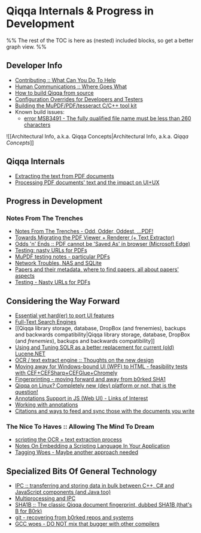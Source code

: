 # Qiqqa Internals & Progress in Development

%%
The rest of the TOC is here as (nested) included blocks, so get a better graph view.
%%

## Developer Info

* [Contributing :: What Can You Do To Help](Contributing%20--%20What%20Can%20You%20Do%20To%20Help.md)
* [Human Communications :: Where Goes What](Human%20Communications%20--%20Where%20Goes%20What.md)
* [How to build Qiqqa from source](How%20to%20build%20Qiqqa%20from%20source.md)
* [Configuration Overrides for Developers and Testers](Qiqqa%20Internals/Configuration%20Overrides%20for%20Developers%20and%20Testers.md)
* [Building the MuPDF/PDF/tesseract C/C++ tool kit](Building%20the%20MuPDF%20tool%20kit.md)
* Known build issues:
  * [error MSB3491 - The fully qualified file name must be less than 260 characters](Technology/Developers%20-%20Known%20build%20issues/error%20MSB3491%20-%20The%20fully%20qualified%20file%20name%20must%20be%20less%20than%20260%20characters.md)

![\[Architectural Info, a.k.a. Qiqqa Concepts|Architectural Info, a.k.a. *Qiqqa Concepts*\]\]

## Qiqqa Internals

* [Extracting the text from PDF documents](Qiqqa%20Internals/Extracting%20the%20text%20from%20PDF%20documents.md)
* [Processing PDF documents' text and the impact on UI+UX](Qiqqa%20Internals/Processing%20PDF%20documents'%20text%20and%20the%20impact%20on%20UI+UX.md)

## Progress in Development

### Notes From The Trenches

* [Notes From The Trenches - Odd, Odder, Oddest, ...PDF!](Progress%20in%20Development/Notes%20From%20The%20Trenches%20-%20Odd,%20Odder,%20Oddest,%20...PDF!.md)
* [Towards Migrating the PDF Viewer + Renderer (+ Text Extractor)](Progress%20in%20Development/Towards%20Migrating%20the%20PDF%20Viewer%20+%20Renderer%20%28+%20Text%20Extractor%29.md)
* [Odds 'n' Ends :: PDF cannot be 'Saved As' in browser (Microsoft Edge)](Technology/Odds%20'n'%20Ends/PDFs%20in%20the%20Wild/PDF%20cannot%20be%20Saved.As%20in%20browser%20%28Microsoft%20Edge%29.md)
* [Testing: nasty URLs for PDFs](Technology/Odds%20'n'%20Ends/PDFs%20in%20the%20Wild/Testing%20-%20Nasty%20URLs%20for%20PDFs.md)
* [MuPDF testing notes - particular PDFs](Technology/Odds%20'n'%20Ends/PDFs%20in%20the%20Wild/MuPDF%20testing%20notes%20-%20particular%20PDFs.md)
* [Network Troubles, NAS and SQLite](Technology/Odds%20'n'%20Ends/Network%20Troubles,%20NAS%20and%20SQLite.md)
* [Papers and their metadata, where to find papers, all about papers' aspects](Qiqqa%20Internals/Papers%20and%20their%20metadata,%20where%20to%20find%20papers,%20all%20about%20papers'%20aspects.md)
* [Testing - Nasty URLs for PDFs](Technology/Odds%20'n'%20Ends/PDFs%20in%20the%20Wild/Testing%20-%20Nasty%20URLs%20for%20PDFs.md)

## Considering the Way Forward

* [Essential yet hard(er) to port UI features](Progress%20in%20Development/Considering%20the%20Way%20Forward/Essential%20yet%20hard%28er%29%20to%20port%20UI%20features.md) 
* [Full-Text Search Engines](Progress%20in%20Development/Considering%20the%20Way%20Forward/Full-Text%20Search%20Engines.md)
* \[\[Qiqqa library storage, database, DropBox (and frenemies), backups and backwards compatibility|Qiqqa library storage, database, DropBox (and *frenemies*), backups and backwards compatibility\]\]
* [Using and Tuning SOLR as a better replacement for current (old) Lucene.NET](Progress%20in%20Development/Considering%20the%20Way%20Forward/Full%20Text%20Search%20-%20Exit%20Lucene.NET,%20Enter%20SOLR/Using%20and%20Tuning%20SOLR%20as%20a%20better%20replacement%20for%20current%20%28old%29%20Lucene.NET.md)
* [OCR / text extract engine :: Thoughts on the new design](Progress%20in%20Development/Considering%20the%20Way%20Forward/Document%20OCR%20&%20Text%20Extraction/OCR%20text%20extract%20engine%20-%20thoughts%20on%20the%20new%20design.md)
* [Moving away for Windows-bound UI (WPF) to HTML - feasibility tests with CEF+CEFSharp+CEFGlue+Chromely](Progress%20in%20Development/Considering%20the%20Way%20Forward/Moving%20Away%20From%20Windows-only%20UI/Moving%20away%20for%20Windows-bound%20UI%20%28WPF%29%20to%20HTML%20-%20feasibility%20tests%20with%20CEF+CEFSharp+CEFGlue+Chromely.md)
* [Fingerprinting - moving forward and away from b0rked SHA1](Progress%20in%20Development/Considering%20the%20Way%20Forward/Fingerprinting%20Documents/Fingerprinting%20-%20moving%20forward%20and%20away%20from%20b0rked%20SHA1.md)
* [Qiqqa on Linux? Completely new (dev) platform or not, that is the question!](Progress%20in%20Development/Considering%20the%20Way%20Forward/Completely%20new%20platform%20or%20not,%20that%20is%20the%20question.md)
* [Annotations Support in JS (Web UI) - Links of Interest](Progress%20in%20Development/Considering%20the%20Way%20Forward/Annotating%20Documents/Annotations%20Support%20in%20JS%20%28Web%20UI%29%20-%20Links%20of%20Interest.md)
* [Working with annotations](Progress%20in%20Development/Considering%20the%20Way%20Forward/Annotating%20Documents/Working%20with%20annotations.md)
* [Citations and ways to feed and sync those with the documents you write](Progress%20in%20Development/Considering%20the%20Way%20Forward/Citations%20and%20ways%20to%20feed%20and%20sync%20those%20with%20the%20documents%20you%20write.md)

### The Nice To Haves :: Allowing The Mind To Dream

* [scripting the OCR + text extraction process](Progress%20in%20Development/Considering%20the%20Way%20Forward/Document%20OCR%20&%20Text%20Extraction/scripting%20the%20OCR%20+%20text%20extraction%20process.md)
* [Notes On Embedding a Scripting Language In Your Application](Progress%20in%20Development/Considering%20the%20Way%20Forward/Notes%20On%20Embedding%20a%20Scripting%20Language%20In%20Your%20Application.md)
* [Tagging Woes - Maybe another approach needed](The%20Nice%20To%20Haves/Tagging%20Woes%20-%20Maybe%20another%20approach%20needed.md)

## Specialized Bits Of General Technology

* [IPC :: transferring and storing data in bulk between C++, C# and JavaScript components (and Java too)](Progress%20in%20Development/Considering%20the%20Way%20Forward/IPC/IPC%20-%20transferring%20and%20storing%20data.md)
* [Multiprocessing and IPC](Progress%20in%20Development/Considering%20the%20Way%20Forward/IPC/Multiprocessing%20and%20IPC.md)
* [SHA1B :: The classic Qiqqa document fingerprint, dubbed SHA1B (that's B for B0rk)](SHA1B%20-%20Qiqqa%20Fingerprint%201.0%20Classic.md)
* [git - recovering from b0rked repos and systems](Technology/Odds%20'n'%20Ends/git%20-%20recovering%20from%20b0rked%20repos%20and%20systems.md)
* [GCC woes - DO NOT mix that bugger with other compilers](Technology/Odds%20'n'%20Ends/GCC%20woes%20-%20DO%20NOT%20mix%20that%20bugger%20with%20other%20compilers.md)
